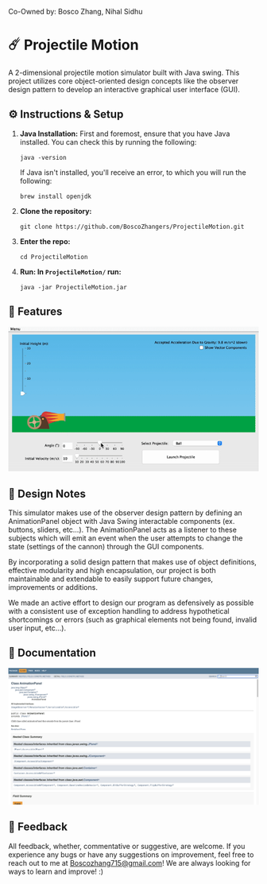 Co-Owned by: Bosco Zhang, Nihal Sidhu

# ☄️ Projectile Motion

A 2-dimensional projectile motion simulator built with Java swing. This project utilizes core object-oriented design concepts 
like the observer design pattern to develop an interactive graphical user interface (GUI).

${}$

## ⚙️ Instructions & Setup

1. **Java Installation:**
   First and foremost, ensure that you have Java installed. You can check this by running the following:
   ```
   java -version
   ```
   
   If Java isn't installed, you'll receive an error, to which you will run the following:
   
   ```
   brew install openjdk
   ```

3. **Clone the repository:**
   ```
   git clone https://github.com/BoscoZhangers/ProjectileMotion.git
   ```

3. **Enter the repo:**
   ```
   cd ProjectileMotion
   ```

4. **Run: In `ProjectileMotion/` run:**
   ```
   java -jar ProjectileMotion.jar
   ```
### ${}$

## 🧩 Features 

![Features](assets/FeaturesGIF.gif)

${}$

## 🧠 Design Notes

This simulator makes use of the observer design pattern by defining an AnimationPanel object with Java Swing interactable components (ex. buttons, sliders, etc...). 
The AnimationPanel acts as a listener to these subjects which will emit an event when the user attempts to change the state (settings of the cannon) through the GUI components. 

By incorporating a solid design pattern that makes use of object definitions, effective modularity and high encapsulation, our project is both maintainable and extendable
to easily support future changes, improvements or additions.

We made an active effort to design our program as defensively as possible with a consistent use of exception handling to address hypothetical shortcomings or errors (such as graphical elements not being found, invalid user input, etc...).

${}$

## 📝 Documentation
[![Animation Panel Documentation](docs/documentation.png)](https://boscozhangers.github.io/ProjectileMotion/AnimationPanel.html)


### ${}$

## 💬 Feedback 
All feedback, whether, commentative or suggestive, are welcome. If you experience any bugs or have any suggestions on improvement, feel free to reach out to me at Boscozhang715@gmail.com! We are always looking for ways to learn and improve! :)
